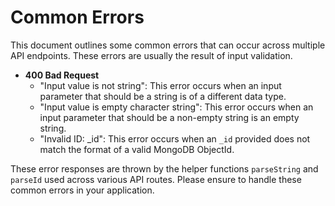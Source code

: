 # Common Errors

This document outlines some common errors that can occur across multiple API endpoints. These errors are usually the result of input validation.

- **400 Bad Request**
  - "Input value is not string": This error occurs when an input parameter that should be a string is of a different data type.
  - "Input value is empty character string": This error occurs when an input parameter that should be a non-empty string is an empty string.
  - "Invalid ID: _id": This error occurs when an `_id` provided does not match the format of a valid MongoDB ObjectId.

These error responses are thrown by the helper functions `parseString` and `parseId` used across various API routes. Please ensure to handle these common errors in your application.
